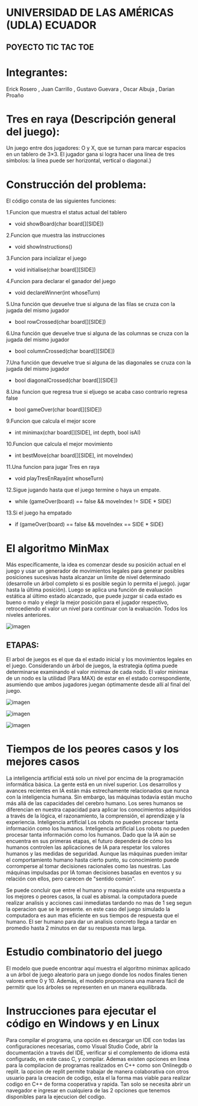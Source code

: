# UNIVERSIDAD DE LAS AMÉRICAS (UDLA) ECUADOR
## POYECTO TIC TAC TOE 
# Integrantes:
Erick Rosero
, Juan Carrillo
, Gustavo Guevara
, Oscar Albuja
, Darian Proaño
# Tres en raya (Descripción general del juego):
Un juego entre dos jugadores: O y X, que se turnan para marcar espacios en un tablero de 3×3. 
El jugador gana si logra hacer una línea de tres símbolos: la línea puede ser horizontal, vertical o diagonal.}
# Construcción del problema:
El código consta de las siguientes funciones:

 1.Funcion que muestra el status actual del tablero
* void showBoard(char board[][SIDE])

 2.Funcion que muestra las instrucciones
* void showInstructions()

 3.Funcion para incializar el juego
* void initialise(char board[][SIDE])

 4.Funcion para declarar el ganador del juego
* void declareWinner(int whoseTurn)

 5.Una función que devuelve true si alguna de las filas se cruza con la jugada del mismo jugador
* bool rowCrossed(char board[][SIDE])

 6.Una función que devuelve true si alguna de las columnas se cruza con la jugada del mismo jugador
* bool columnCrossed(char board[][SIDE])

 7.Una función que devuelve true si alguna de las diagonales se cruza con la jugada del mismo jugador
* bool diagonalCrossed(char board[][SIDE])

 8.Una funcion que regresa true si eljuego se acaba caso contrario regresa false
* bool gameOver(char board[][SIDE])

 9.Funcion que calcula el mejor score
* int minimax(char board[][SIDE], int depth, bool isAI)

 10.Funcion que calcula el mejor movimiento
* int bestMove(char board[][SIDE], int moveIndex)

 11.Una funcion para jugar Tres en raya
* void playTresEnRaya(int whoseTurn)

 12.Sigue jugando hasta que el juego termine o haya un empate.
* while (gameOver(board) == false && moveIndex != SIDE * SIDE)

 13.Si el juego ha empatado
* if (gameOver(board) == false && moveIndex == SIDE * SIDE)

# El algoritmo MinMax

Más específicamente, la idea es comenzar desde su posición actual en el juego y usar un generador de movimientos legales para generar posibles posiciones sucesivas hasta alcanzar un límite de nivel determinado (desarrolle un árbol completo si es posible según lo permita el juego). jugar hasta la última posición). Luego se aplica una función de evaluación estática al último estado alcanzado, que puede juzgar si cada estado es bueno o malo y elegir la mejor posición para el jugador respectivo, retrocediendo el valor un nivel para continuar con la evaluación. Todos los niveles anteriores.

![imagen](https://user-images.githubusercontent.com/62720636/210416857-f660249b-2f5d-4836-bec2-d7a578085315.png)

## ETAPAS:

El arbol de juegos es el que da el estado inicial y los movimientos legales en el juego. Considerando un árbol de juegos, la estrategia óptima puede determinarse examinando el valor minimax de cada nodo. El valor minimax de un nodo es la utilidad (Para MAX) de estar en el estado correspondiente, asumiendo que ambos jugadores juegan óptimamente desde allí al final del juego.

![imagen](https://user-images.githubusercontent.com/62720636/210417503-47f8e711-0f85-41ce-8c95-8acf81f000ef.png)


![imagen](https://user-images.githubusercontent.com/62720636/210417536-dd835b0a-cd0c-462e-89bf-4cf2fc7de347.png)


![imagen](https://user-images.githubusercontent.com/62720636/210417670-21f2d486-a707-4f01-a8c8-530b89394aed.png)

# Tiempos de los peores casos y los mejores casos

La inteligencia artificial está solo un nivel por encima de la programación informática básica. La gente está en un nivel superior. Los desarrollos y avances recientes en IA están más estrechamente relacionados que nunca con la inteligencia humana. Sin embargo, las máquinas todavía están mucho más allá de las capacidades del cerebro humano. Los seres humanos se diferencian en nuestra capacidad para aplicar los conocimientos adquiridos a través de la lógica, el razonamiento, la comprensión, el aprendizaje y la experiencia. Inteligencia artificial Los robots no pueden procesar tanta información como los humanos. Inteligencia artificial Los robots no pueden procesar tanta información como los humanos. Dado que la IA aún se encuentra en sus primeras etapas, el futuro dependerá de cómo los humanos controlen las aplicaciones de IA para respetar los valores humanos y las medidas de seguridad. Aunque las máquinas pueden imitar el comportamiento humano hasta cierto punto, su conocimiento puede corromperse al tomar decisiones racionales como las nuestras. Las máquinas impulsadas por IA toman decisiones basadas en eventos y su relación con ellos, pero carecen de "sentido común".

Se puede concluir que entre el humano y maquina existe una respuesta a los mejores o peores casos, la cual es abismal. la computadora puede realizar analisis y acciones casi inmediatas tardando no mas de 1 seg segun la operacion que se le presente. en este caso del juego simulado la computadora es aun mas eficiente en sus tiempos de respuesta que el humano. El ser humano para dar un analisis concreto llega a tardar en promedio hasta 2 minutos en dar su respuesta mas larga.

# Estudio combinatorio del juego

El modelo que puede encontrar aquí muestra el algoritmo minimax aplicado a un árbol de juego aleatorio para un juego donde los nodos finales tienen valores entre 0 y 10. Además, el modelo proporciona una manera fácil de permitir que los árboles se representen en un manera equilibrada.

# Instrucciones para ejecutar el código en Windows y en Linux

Para compilar el programa, una opción es descargar un IDE con todas las configuraciones necesarias, como Visual Studio Code, abrir la documentación a través del IDE, verificar si el complemento de idioma está configurado, en este caso C, y compilar. Ademas existen opciones en linea para la compilacion de programas realizados en C++ como son Onlinegdb o replit. la opcion de replit permite trabajar de manera colaborativa con otros usuario para la creacion de codigo, esta el la forma mas viable para realizar codigo en C++ de forma cooperativa y rapida. Tan solo se necesita abrir un navegador e ingresar en cualquiera de las 2 opciones que tenemos disponibles para la ejecucion del codigo.
